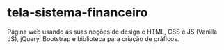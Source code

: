 # tela-sistema-financeiro
Página web usando as suas noções de design e HTML, CSS e JS (Vanilla JS), jQuery, Bootstrap e biblioteca para criação de gráficos. 
